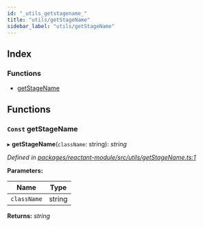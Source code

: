 ```yaml
---
id: "_utils_getstagename_"
title: "utils/getStageName"
sidebar_label: "utils/getStageName"
---
```


## Index

### Functions

* [getStageName](_utils_getstagename_.md#const-getstagename)

## Functions

### `Const` getStageName

▸ **getStageName**(`className`: string): *string*

*Defined in [packages/reactant-module/src/utils/getStageName.ts:1](https://github.com/unadlib/reactant/blob/ecf98d3/packages/reactant-module/src/utils/getStageName.ts#L1)*

**Parameters:**

Name | Type |
------ | ------ |
`className` | string |

**Returns:** *string*
